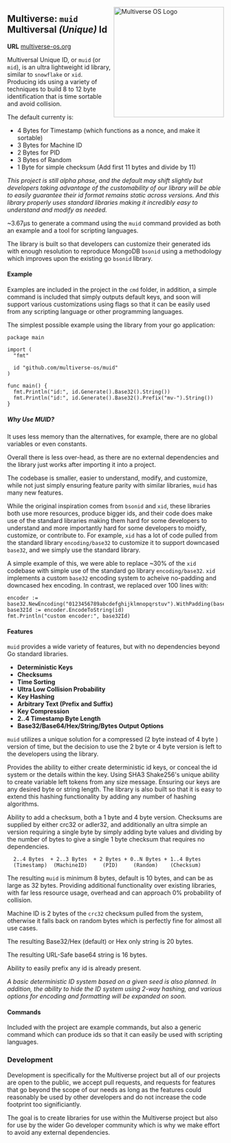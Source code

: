 [<img src="https://avatars2.githubusercontent.com/u/24763891?s=400&u=c1150e7da5667f47159d433d8e49dad99a364f5f&v=4"  width="256px" height="256px" align="right" alt="Multiverse OS Logo">](https://github.com/multiverse-os)

## Multiverse: `muid` **M**ultiversal *(Unique)* **Id**
**URL** [multiverse-os.org](https://multiverse-os.org)

Multiversal Unique ID, or `muid` (or `mid`), is an ultra lightweight id library,
similar to `snowflake` or `xid`. Producing ids using a variety of techniques to
build 8 to 12 byte identification that is time sortable and avoid collision. 

The default currenty is:
  * 4 Bytes for Timestamp (which functions as a nonce, and make it sortable)
  * 3 Bytes for Machine ID
  * 2 Bytes for PID
  * 3 Bytes of Random
  * 1 Byte for simple checksum (Add first 11 bytes and divide by 11)

*This project is still alpha phase, and the default may shift slightly but
developers taking advantage of the customability of our library will be able to
easily guarantee their id format remains static across versions. And this
library properly uses standard libraries making it incredibly easy to understand
and modify as needed.*

~3.67µs to generate a command using the `muid` command provided as both an
example and a tool for scripting languages. 

The library is built so that developers can customize their generated ids with
enough resolution to reproduce MongoDB `bsonid` using a methodology which
improves upon the existing go `bsonid` library. 

#### Example
Examples are included in the project in the `cmd` folder, in addition, a simple
command is included that simply outputs default keys, and soon will support
various customizations using flags so that it can be easily used from any
scripting language or other programming languages. 

The simplest possible example using the library from your go application:

```
package main

import (
  "fmt"

  id "github.com/multiverse-os/muid"
)

func main() {
  fmt.Println("id:", id.Generate().Base32().String())
  fmt.Println("id:", id.Generate().Base32().Prefix("mv-").String())
}
```

##### Why Use MUID?

It uses less memory than the alternatives, for example, there are no global 
variables or even constants.

Overall there is less over-head, as there are no external dependencies and 
the library just works after importing it into a project.

The codebase is smaller, easier to understand, modify, and customize, while 
not just simply ensuring feature parity with similar libraries, `muid` has
many new features. 

While the original inspiration comes from `bsonid` and `xid`, these libraries 
both use more resources, produce bigger ids, and their code does make use of the
standard libraries making them hard for some developers to understand and more
importantly hard for some developers to moidfy, customize, or contribute to. 
For example, `xid` has a lot of code pulled from the standard library 
`encoding/base32` to customize it to support downcased `base32`, and we simply
use the standard library. 

A simple example of this, we were able to replace ~30% of the `xid` codebase 
with simple use of the standard go library `encoding/base32`. `xid` implements
a custom `base32` encoding system to acheive no-padding and downcased hex
encoding. In contrast, we replaced over 100 lines with:
           
```        
encoder := base32.NewEncoding("0123456789abcdefghijklmnopqrstuv").WithPadding(base32.NoPadding)
base32Id := encoder.EncodeToString(id)
fmt.Println("custom encoder:", base32Id)
```


#### Features
`muid` provides a wide variety of features, but with no dependencies beyond Go
standard libraries. 

  * **Deterministic Keys**
  * **Checksums**
  * **Time Sorting**
  * **Ultra Low Collision Probability**
  * **Key Hashing**
  * **Arbitrary Text (Prefix and Suffix)**
  * **Key Compression**
  * **2..4 Timestamp Byte Length**
  * **Base32/Base64/Hex/String/Bytes Output Options**

`muid` utilizes a unique solution for a compressed (2 byte instead of 4 byte ) 
version of time, but the decision to use the 2 byte or 4 byte version is left
to the developers using the library. 

Provides the ability to either create deterministic id keys, or conceal
the id system or the details within the key. Using SHA3 Shake256's 
unique ability to create variable left tokens from any size message. 
Ensuring our keys are any desired byte or string length. The library is also
built so that it is easy to extend this hashing functionality by adding any
number of hashing algorithms. 

Ability to add a checksum, both a 1 byte and 4 byte version. Checksums are
supplied by either crc32 or adler32, and additionally an ultra simple an
version requiring a single byte by simply adding byte values and dividing 
by the number of bytes to give a single 1 byte checksum that requires 
no dependencies.

```
  2..4 Bytes  + 2..3 Bytes  + 2 Bytes + 0..N Bytes + 1..4 Bytes
  (Timestamp)  (MachineID)     (PID)     (Random)    (Checksum)
```

The resulting `muid` is minimum 8 bytes, default is 10 bytes, and can be as 
large as 32 bytes. Providing additional functionality over existing libraries, 
with far less resource usage, overhead and can approach 0% probability of 
collision. 

Machine ID is 2 bytes of the `crc32` checksum pulled from the system, otherwise
it falls back on random bytes which is perfectly fine for almost all use cases. 

The resulting Base32/Hex (default) or Hex only string is 20 bytes. 

The resulting URL-Safe base64 string is 16 bytes. 


Ability to easily prefix any id is already present. 

*A basic deterministic ID system based on a given seed is also planned. In
addition, the ability to hide the ID system using 2-way hashing, and various 
options for encoding and formatting will be expanded on soon.*


#### Commands
Included with the project are example commands, but also a generic command which
can produce ids so that it can easily be used with scripting languages. 


### Development
Development is specifically for the Multiverse project but all of our projects
are open to the public, we accept pull requests, and requests for features that
go beyond the scope of our needs as long as the features could reasonably be
used by other developers and do not increase the code footprint too
significiantly. 

The goal is to create libraries for use within the Multiverse project but also
for use by the wider Go developer community which is why we make effort to avoid
any external dependencies.



